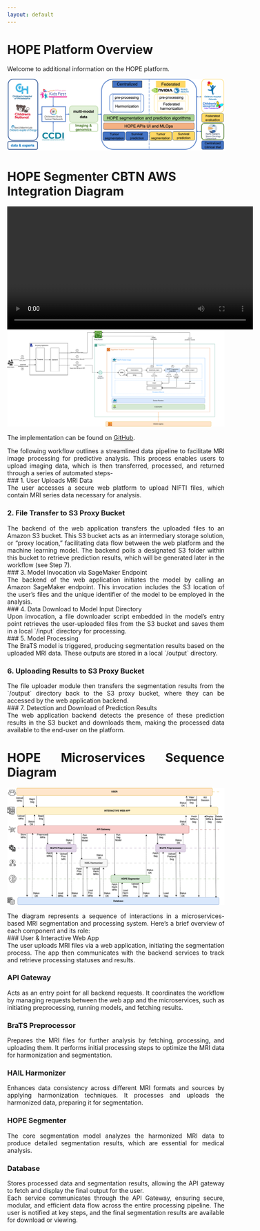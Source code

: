 ```yaml
---
layout: default
---
```

# HOPE Platform Overview

Welcome to additional information on the HOPE platform. 

![HOPE Platform Overview](./assets/img/OverviewHOPEPlatform.png)

# HOPE Segmenter CBTN AWS Integration Diagram

<video width="570" controls>
  <source src="./assets/video/CBTN_Demo.mp4" type="video/mp4">
</video>

<img src="./assets/img/SageMakerEndpoint.png" width="640" />

The implementation can be found on [GitHub](https://github.com/Precision-Medical-Imaging-Group/BraTS2024-PEDS).
<div align="justify"> 
The following workflow outlines a streamlined data pipeline to facilitate MRI image processing for predictive analysis. This process enables users to upload imaging data, which is then transferred, processed, and returned through a series of automated steps-
</div>
### 1. User Uploads MRI Data
<div align="justify"> 
The user accesses a secure web platform to upload NIFTI files, which contain MRI series data necessary for analysis.

### 2. File Transfer to S3 Proxy Bucket
<div align="justify"> 
The backend of the web application transfers the uploaded files to an Amazon S3 bucket. This S3 bucket acts as an intermediary storage solution, or “proxy location,” facilitating data flow between the web platform and the machine learning model. The backend polls a designated S3 folder within this bucket to retrieve prediction results, which will be generated later in the workflow (see Step 7).
</div>
### 3. Model Invocation via SageMaker Endpoint
<div align="justify"> 
The backend of the web application initiates the model by calling an Amazon SageMaker endpoint. This invocation includes the S3 location of the user’s files and the unique identifier of the model to be employed in the analysis.
</div>
### 4. Data Download to Model Input Directory
<div align="justify"> 
Upon invocation, a file downloader script embedded in the model’s entry point retrieves the user-uploaded files from the S3 bucket and saves them in a local `/input` directory for processing.
</div>
### 5. Model Processing
<div align="justify"> 
The BraTS model is triggered, producing segmentation results based on the uploaded MRI data. These outputs are stored in a local `/output` directory.

### 6. Uploading Results to S3 Proxy Bucket
<div align="justify"> 
The file uploader module then transfers the segmentation results from the `/output` directory back to the S3 proxy bucket, where they can be accessed by the web application backend.
</div>
### 7. Detection and Download of Prediction Results
<div align="justify"> 
The web application backend detects the presence of these prediction results in the S3 bucket and downloads them, making the processed data available to the end-user on the platform.
</div>

# HOPE Microservices Sequence Diagram

![HOPE Sequence Diagram](./assets/img/MicroservicesTime.png)
<div align="justify"> 
The diagram represents a sequence of interactions in a microservices-based MRI segmentation and processing system. Here’s a brief overview of each component and its role:
</div>
### User & Interactive Web App
<div align="justify"> 
The user uploads MRI files via a web application, initiating the segmentation process. The app then communicates with the backend services to track and retrieve processing statuses and results.
</div>

### API Gateway
<div align="justify"> 
Acts as an entry point for all backend requests. It coordinates the workflow by managing requests between the web app and the microservices, such as initiating preprocessing, running models, and fetching results.
</div>

### BraTS Preprocessor
<div align="justify"> 
 Prepares the MRI files for further analysis by fetching, processing, and uploading them. It performs initial processing steps to optimize the MRI data for harmonization and segmentation.
</div>

### HAIL Harmonizer
<div align="justify"> 
Enhances data consistency across different MRI formats and sources by applying harmonization techniques. It processes and uploads the harmonized data, preparing it for segmentation.
</div>

### HOPE Segmenter
<div align="justify"> 
The core segmentation model analyzes the harmonized MRI data to produce detailed segmentation results, which are essential for medical analysis.
</div>

### Database
<div align="justify"> 
Stores processed data and segmentation results, allowing the API gateway to fetch and display the final output for the user.
</div>
<div align="justify"> 
Each service communicates through the API Gateway, ensuring secure, modular, and efficient data flow across the entire processing pipeline. The user is notified at key steps, and the final segmentation results are available for download or viewing.
</div>
